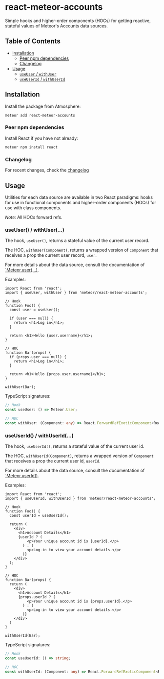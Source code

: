 # react-meteor-accounts

Simple hooks and higher-order components (HOCs) for getting reactive, stateful values of Meteor's Accounts data sources.

## Table of Contents

- [Installation](#installation)
  - [Peer npm dependencies](#peer-npm-dependencies)
  - [Changelog](#changelog)
- [Usage](#usage)
  - [`useUser` / `withUser`](#useuser--withUser)
  - [`useUserId` / `withUserId`](#useuserid--withUserId)

## Installation

Install the package from Atmosphere:

```shell
meteor add react-meteor-accounts
```

### Peer npm dependencies

Install React if you have not already:

```shell
meteor npm install react
```

### Changelog

For recent changes, check the [changelog](./CHANGELOG.md)

## Usage

Utilities for each data source are available in two React paradigms: hooks for use in functional components and higher-order components (HOCs) for use with class components.

_Note:_ All HOCs forward refs.

### useUser() / withUser(...)

The hook, `useUser()`, returns a stateful value of the current user record.

The HOC, `withUser(Component)`, returns a wrapped version of `Component` that receives a prop the current user record, `user`.

For more details about the data source, consult the documentation of [`Meteor.user(...)](https://docs.meteor.com/api/accounts.html#Meteor-user).

Examples:

```tsx
import React from 'react';
import { useUser, withUser } from 'meteor/react-meteor-accounts';

// Hook
function Foo() {
  const user = useUser();

  if (user === null) {
    return <h1>Log in</h1>;
  }

  return <h1>Hello {user.username}</h1>;
}

// HOC
function Bar(props) {
  if (props.user === null) {
    return <h1>Log in</h1>;
  }

  return <h1>Hello {props.user.username}</h1>;
}

withUser(Bar);
```

TypeScript signatures:

```ts
// Hook
const useUser: () => Meteor.User;

// HOC
const withUser: (Component: any) => React.ForwardRefExoticComponent<React.RefAttributes<unknown>>;
```

### useUserId() / withUserId(...)

The hook, `useUserId()`, returns a stateful value of the current user id.

The HOC, `withUserId(Component)`, returns a wrapped version of `Component` that receives a prop the current user id, `userId`.

For more details about the data source, consult the documentation of [`Meteor.userId()](https://docs.meteor.com/api/accounts.html#Meteor-userId).

Examples:

```tsx
import React from 'react';
import { useUserId, withUserId } from 'meteor/react-meteor-accounts';

// Hook
function Foo() {
  const userId = useUserId();

  return (
    <div>
      <h1>Account Details</h1>
      {userId ? (
          <p>Your unique account id is {userId}.</p>
        ) : (
          <p>Log-in to view your account details.</p>
        )}
    </div>
  );
}

// HOC
function Bar(props) {
  return (
    <div>
      <h1>Account Details</h1>
      {props.userId ? (
          <p>Your unique account id is {props.userId}.</p>
        ) : (
          <p>Log-in to view your account details.</p>
        )}
    </div>
  )
}

withUserId(Bar);
```

TypeScript signatures:

```ts
// Hook
const useUserId: () => string;

// HOC
const withUserId: (Component: any) => React.ForwardRefExoticComponent<React.RefAttributes<unknown>>;
```
